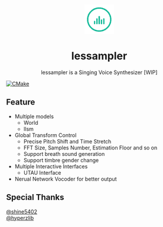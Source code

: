<div align="center"><img width="80" src="assets/icon_128.gif" alt="lessampler logo"></div>
<h1 align="center"><b>lessampler</b></h1>
<p align="center">
  lessampler is a Singing Voice Synthesizer [WIP]
</p>

[![CMake](https://github.com/YuzukiTsuru/lessampler/actions/workflows/cmake.yml/badge.svg)](https://github.com/YuzukiTsuru/lessampler/actions/workflows/cmake.yml)

## Feature
- Multiple models
  - World
  - llsm
- Global Transform Control
  - Precise Pitch Shift and Time Stretch
  - FFT Size, Samples Number, Estimation Floor and so on
  - Support breath sound generation
  - Support timbre gender change
- Multiple Interactive Interfaces
  - UTAU Interface
- Nerual Network Vocoder for better output

## Special Thanks
[@shine5402](https://github.com/shine5402)  
[@hyperzlib](https://github.com/hyperzlib)
